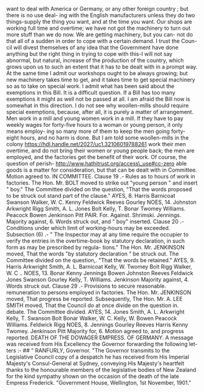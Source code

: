want to deal with America or Germany, or any other foreign country ; but there is no use deal- ing with the English manufacturers unless they do two things-supply the thing you want, and at the time you want. Our shops are working full time and overtime; we have not got the machinery to turn out more stuff than we do now. We are getting machinery, but you can- not do that all of a sudden in order to cope with a certain demand. I trust the Coun- cil will divest themselves of any idea that the Government have done anything but the right thing in trying to cope with this-I will not say abnormal, but natural, increase of the production of the country, which grows upon us to such an extent that it has to be dealt with in a prompt way. At the same time I admit our workshops ought to be always growing; but new machinery takes time to get, and it takes time to get special machinery so as to take on special work. I admit what has been said about the exemptions in this Bill. It is a difficult question. If a Bill has too many exemptions it might as well not be passed at all. I am afraid the Bill now is somewhat in this direction. I do not see why woollen-mills should require special exemptions, because, after all, it is purely a matter of arrangement. Men work in a mill and young women work in a mill. If they have to pay weekly wages for forty-five hours to a woman or young person, it only means employ- ing so many more of them to keep the men going forty-eight hours, and no harm is done. But I am told some woollen-mills in the colony https://hdl.handle.net/2027/uc1.32106019788261 work their men overtime, and do not bring their women or young people back; the men are employed, and the factories get the benefit of their work. Of course, the question of perish- http://www.hathitrust.org/access\_use#cc-zero able goods is a matter for consideration, but that can be dealt with in Committee. Motion agreed to. IN COMMITTEE. Clause 19 .- Rules as to hours of work in factories. The Hon. Mr. BOLT moved to strike out "young person " and insert " boy." The Committee divided on the question, "That the words proposed to be struck out stand part of the clause." AYES, 8. Harris Barnicoat Swanson Walker, W. C. Kenny Feldwick Reeves Gourley NOES, 14. Johnston Arkwright Rigg Smith, A. L. Jones Bolt Kelly, T. Bonar Twomey Williams. Peacock Bowen Jenkinson Pitt PAIR. For. Against. Shrimski. Jennings. Majority against, 6. Words struck out, and " boy" inserted. Clause 20 .- Conditions under which limit of working-hours may be exceeded. Subsection (6) .- " The Inspector may at any time require the occupier to verify the entries in the overtime-book by statutory declaration, in such form as may be prescribed by regula- tions." The Hon. Mr. JENKINSON moved, That the words "by statutory declaration " be struck out. The Committee divided on the question,. "That the words be retained." AYES, 9. Harris Arkwright Smith, A. L. Barnicoat Kelly, W. Twomey Bolt Rigg Walker, W. C .. NOES, 13. Bonar Kenny Jennings Bowen Johnston Reeves Feldwick Jones Swanson Gourley Kelly, T. Williams. Jenkinson Majority against, 4. Words struck out. Clause 29 .- Provisions to secure reasonable. remuneration to persons employed in factories. The Hon. Mr. JENKINSON moved, That progress be reported. Subsequently, The Hon. Mr. A. LEE SMITH moved, That the Council do at once divide on the question in. debate. The Committee divided. AYES, 14. Jones Smith, A. L. Arkwright Kelly, T. Swanson Bolt Bonar Walker, W. C. Kelly, W. Bowen Peacock Williams. Feldwick Rigg NOES, 8. Jennings Gourley Reeves Harris Kenny Twomey. Jenkinson Pitt Majority for, 6. Motion agreed to, and progress reported. DEATH OF THE DOWAGER EMPRESS. OF GERMANY. A message was received from His Excellency the Governor forwarding the following let- ters :- ## " RANFURLY, Governor. "The Governor transmits to the Legislative Council copy of a despatch he has received from His Imperial Majesty's Consul-General at Sydney, conveying His Majesty's heartfelt thanks to the honourable members of the legislative bodies of New Zealand for the kind sympathy shown on the occasion of the death of the late Empress Frederick. "Government House, Wellington, 1st November, 1901." 